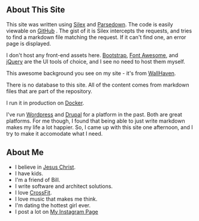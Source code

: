 
<div class="col-md-12">

## About This Site

This site was written using [Silex](https://silex.symfony.com/) and [Parsedown](https://github.com/erusev/parsedown). The code is easily viewable on [GitHub](https://github.com/corycollier/corycollier.com) . The gist of it is Silex intercepts the requests, and tries to find a markdown file matching the request. If it can't find one, an error page is displayed.

I don't host any front-end assets here. [Bootstrap](http://getbootstrap.com/), [Font Awesome](http://fontawesome.io/), and [jQuery](https://jquery.com/) are the UI tools of choice, and I see no need to host them myself.

This awesome background you see on my site - it's from [WallHaven](https://alpha.wallhaven.cc/wallpaper/487034).

There is no database to this site. All of the content comes from markdown files that are part of the repository.

I run it in production on [Docker](https://hub.docker.com/r/corycollier/apache-php:7.2.x).

I've run [Wordpress](https://wordpress.org/) and [Drupal](https://www.drupal.org/) for a platform in the past. Both are great platforms. For me though, I found that being able to just write markdown makes my life a lot happier. So, I came up with this site one afternoon, and I try to make it accomodate what I need.


## About Me

* I believe in [Jesus Christ](https://www.bible.com/bible/116/1CO.1.27).
* I have kids.
* I'm a friend of Bill.
* I write software and architect solutions.
* I love [CrossFit](http://crossfitwinterpark.com/).
* I love music that makes me think.
* I'm dating the hottest girl ever.
* I post a lot on [My Instagram Page](https://www.instagram.com/ftpcory/)


</div>
